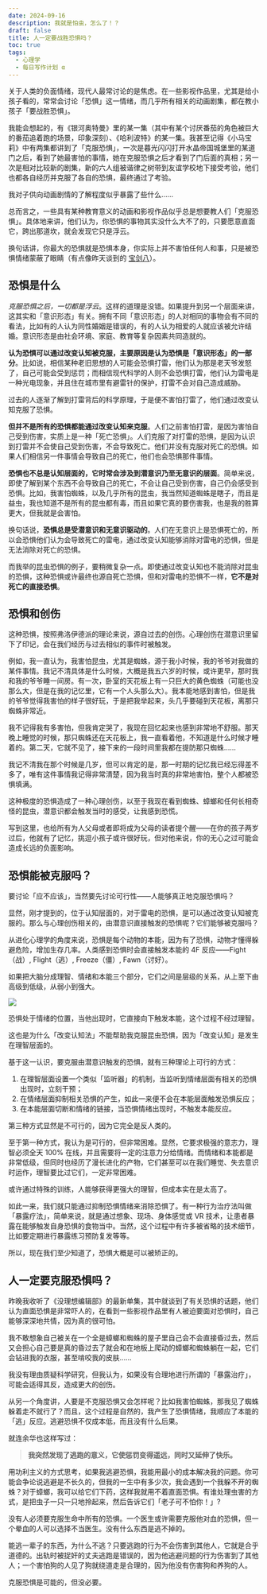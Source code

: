 ```yaml
---
date: 2024-09-16
description: 我就是怕虫，怎么了！？
draft: false
title: 人一定要战胜恐惧吗？
toc: true
tags:
  - 心理学
  - 每日写作计划 α
---
```


关于人类的负面情绪，现代人最常讨论的是焦虑。在一些影视作品里，尤其是给小孩子看的，常常会讨论「恐惧」这一情绪，而几乎所有相关的动画剧集，都在教小孩子「要战胜恐惧」。

我能会想起的，有《银河奥特曼》里的某一集（其中有某个讨厌番茄的角色被巨大的番茄追着跑的场景，印象深刻）、《哈利波特》的某一集。我甚至记得《小马宝莉》中有两集都讲到了「克服恐惧」，一次是暮光闪闪打开水晶帝国城堡里的某道门之后，看到了她最害怕的事情，她在克服恐惧之后才看到了门后面的真相；另一次是相对比较新的剧集，新的六人组被谐律之树带到友谊学校地下接受考验，他们也都各自经历并克服了各自的恐惧，最终通过了考验。

我对子供向动画剧情的了解程度似乎暴露了些什么……

总而言之，一些具有某种教育意义的动画和影视作品似乎总是想要教人们「克服恐惧」。具体地来讲，他们认为，你恐惧的事物其实没什么大不了的，只要愿意直面它，跨出那道坎，就会发现它只是浮云。

换句话讲，你最大的恐惧就是恐惧本身，你实际上并不害怕任何人和事，只是被恐惧情绪蒙蔽了眼睛（有点像昨天谈到的 [宝剑八](/posts/宝剑八-了解无知/)）。

## 恐惧是什么

*克服恐惧之后，一切都是浮云*。这样的道理是没错。如果提升到另一个层面来讲，这其实和「意识形态」有关。拥有不同「意识形态」的人对相同的事物会有不同的看法，比如有的人认为同性婚姻是错误的，有的人认为相爱的人就应该被允许结婚。意识形态是由社会环境、家庭、教育等复杂因素共同造就的。

**认为恐惧可以通过改变认知被克服，主要原因是认为恐惧是「意识形态」的一部分**。比如说，相信某种老旧思想的人可能会恐惧打雷，他们认为那是老天爷发怒了，自己可能会受到惩罚；而相信现代科学的人则不会恐惧打雷，他们认为雷电是一种光电现象，并且住在城市里有避雷针的保护，打雷不会对自己造成威胁。

过去的人逐渐了解到打雷背后的科学原理，于是便不害怕打雷了，他们通过改变认知克服了恐惧。

**但并不是所有的恐惧都能通过改变认知来克服**。人们之前害怕打雷，是因为害怕自己受到伤害，实质上是一种「死亡恐惧」。人们克服了对打雷的恐惧，是因为认识到打雷并不会使自己受到伤害，不会导致死亡。他们并没有克服对死亡的恐惧。如果人们相信另一件事情会导致自己的死亡，他们也会恐惧那件事情。

**恐惧也不总是认知层面的，它时常会涉及到潜意识乃至无意识的层面**。简单来说，即使了解到某个东西不会导致自己的死亡，不会让自己受到伤害，自己仍会感受到恐惧。比如，我害怕蜘蛛，以及几乎所有的昆虫，我当然知道蜘蛛是瞎子，而且是益虫，我也知道不是所有的昆虫都有毒，而且如果它真的要伤害我，也是我的胜算更大，但我就是会害怕。

换句话说，**恐惧总是受潜意识和无意识驱动的**。人们在无意识上是恐惧死亡的，所以会恐惧他们认为会导致死亡的雷电，通过改变认知能够消除对雷电的恐惧，但是无法消除对死亡的恐惧。

而我举的昆虫恐惧的例子，要稍微复杂一点。即使通过改变认知也不能消除对昆虫的恐惧，这种恐惧或许最终也源自死亡恐惧，但和对雷电的恐惧不一样，**它不是对死亡的直接恐惧**。

## 恐惧和创伤

这种恐惧，按照弗洛伊德派的理论来说，源自过去的创伤。心理创伤在潜意识里留下了印记，会在我们经历与过去相似的事件时被触发。

例如，我一直认为，我害怕昆虫，尤其是蜘蛛，源于我小时候，我的爷爷对我做的某件事情。我记不清具体是什么时候，大概是我五六岁的时候，或许更早，那时我和我的爷爷睡一间房。有一次，卧室的天花板上有一只巨大的黄色蜘蛛（可能也没那么大，但是在我的记忆里，它有一个人头那么大）。我本能地感到害怕，但是我的爷爷觉得我害怕的样子很好玩，于是把我举起来，头几乎要碰到天花板，离那只蜘蛛非常近。

我不记得我有多害怕，但我肯定哭了，我现在回忆起来也感到非常地不舒服。那天晚上睡觉的时候，那只蜘蛛还在天花板上，我一直看着他，不知道是什么时候才睡着的。第二天，它就不见了，接下来的一段时间里我都在提防那只蜘蛛……

我记不清我在那个时候是几岁，但可以肯定的是，那一时期的记忆我已经忘得差不多了，唯有这件事情我记得非常清楚，因为我当时真的非常地害怕，整个人都被恐惧填满。

这种极度的恐惧造成了一种心理创伤，以至于我现在看到蜘蛛、蟑螂和任何长相奇怪的昆虫，潜意识都会触发当时的感受，让我感到恐慌。

写到这里，也给所有为人父母或者即将成为父母的读者提个醒——在你的孩子两岁过后，他就有了记忆，挑逗小孩子或许很好玩，但对他来说，你的无心之过可能会造成长远的负面影响。

## 恐惧能被克服吗？

要讨论「应不应该」，当然要先讨论可行性——人能够真正地克服恐惧吗？

显然，刚才提到的，位于认知层面的，对于雷电的恐惧，是可以通过改变认知被克服的。那么与心理创伤相关的，由潜意识直接触发的恐惧呢？它们能够被克服吗？

从进化心理学的角度来说，恐惧是每个动物的本能，因为有了恐惧，动物才懂得躲避危险，增加生存几率。人类感到恐惧时会直接触发本能的 4F 反应——Fight（战）, Flight（逃）, Freeze（僵）, Fawn（讨好）。

如果把大脑分成理智、情绪和本能三个部分，它们之间是层级的关系，从上至下由高级到低级，从弱小到强大。

![](https://image.guhub.cn/blog/2024/layers-of-brain-black.png)

恐惧处于情绪的位置，当他出现时，它直接向下触发本能，这个过程不经过理智。

这也是为什么「改变认知法」不能帮助我克服昆虫恐惧，因为「改变认知」是发生在理智层面的。

基于这一认识，要克服由潜意识触发的恐惧，就有三种理论上可行的方式：

1. 在理智层面设置一个类似「监听器」的机制，当监听到情绪层面有相关的恐惧出现时，立刻干预；
2. 在情绪层面抑制相关恐惧的产生，如此一来便不会在本能层面触发恐惧反应；
3. 在本能层面切断和情绪的链接，当恐惧情绪出现时，不触发本能反应。

第三种方式显然是不可行的，因为它完全是反人类的。

至于第一种方式，我认为是可行的，但非常困难。显然，它要求极强的意志力，理智必须全天 100% 在线，并且需要将一定的注意力分给情绪。而情绪和本能都是非常低级，但同时也经历了漫长进化的产物，它们甚至可以在我们睡觉、失去意识时运作，理智要比过它们，一定非常困难。

或许通过特殊的训练，人能够获得更强大的理智，但成本实在是太高了。

如此一来，我们就只能通过抑制恐惧情绪来消除恐惧了。有一种行为治疗法叫做「暴露疗法」，简单来说，就是通过想象、现场、身体感觉或 VR 技术，让患者暴露在能够触发自身恐惧的食物当中。当然，这个过程中有许多被省略的技术细节，比如要定期进行暴露练习预防复发等等。

所以，现在我们至少知道了，恐惧大概是可以被矫正的。

## 人一定要克服恐惧吗？

昨晚我收听了《没理想编辑部》的最新单集，其中就谈到了有关恐惧的话题，他们认为直面恐惧是非常吓人的，在看到一些影视作品里有人被迫要面对恐惧时，自己能够深深地共情，因为真的很可怕。

我不敢想象自己被关在一个全是蟑螂和蜘蛛的屋子里自己会不会直接昏过去，然后又会担心自己要是真的昏过去了就会和在地板上爬动的蟑螂和蜘蛛躺在一起，它们会钻进我的衣服，甚至啃咬我的皮肤……

我没有理由质疑科学研究，但我认为，如果没有合理地进行所谓的「暴露治疗」，可能会适得其反，造成更大的创伤。

从另一个角度讲，人要是不克服恐惧又会怎样呢？比如我害怕蜘蛛，那我见了蜘蛛躲着走不就行了？而且，这个过程是自然的，我产生了恐惧情绪，我顺应了本能的「逃」反应。逃避恐惧不仅成本低，而且没有什么后果。

就连余华也这样写过：

> **我突然发现了逃跑的意义，它使惩罚变得遥远，同时又延伸了快乐。**

用功利主义的方式思考，如果我逃避恐惧，我能用最小的成本解决我的问题。你可能会争论说逃避是不长久的，但我的一生中有多少次，我会遇到一个我躲不开的蜘蛛？对于蟑螂，我可以给它们下药，这样我就用不着直面恐惧。有谁处理虫害的方式，是把虫子一只一只地拎起来，然后告诉它们「老子可不怕你！」?

没有人必须要克服生命中所有的恐惧。一个医生或许需要克服他对血的恐惧，但一个晕血的人可以选择不当医生。没有什么东西是逃不掉的。

能逃一辈子的东西，为什么不逃？只要逃跑的行为不会伤害到其他人，它就是合乎道德的。出轨时被捉奸的丈夫逃跑是错误的，因为他逃避问题的行为伤害到了其他人；一个害怕狗的人见了狗就绕道走是合理的，因为他没有伤害狗和养狗的人。

克服恐惧是可能的，但没必要。
